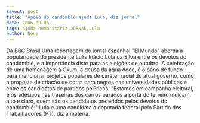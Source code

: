 ```yaml
---
layout: post
title: "Apoio do candomblé ajuda Lula, diz jornal"
date: 2006-09-06
tags: ajuda humanitária,JORNAL,Lula
author: None
---
```

Da BBC Brasil
Uma reportagem do jornal espanhol \"El Mundo\" aborda a popularidade do presidente Lu?s Inácio Lula da Silva entre os devotos do candomblé, e a importância disto para as eleições de outubro.
A celebração de uma homenagem a Oxum, a deusa da água doce, é o pano de fundo para mencionar projetos populares de caráter racial do atual governo, como a proposta de criação de cotas para negros nas universidades públicas e entre os candidatos de partidos pol?ticos.
\"Estamos em campanha eleitoral, e os adesivos nas traseiras dos carros parados à porta do terreiro indicam, alto e claro, quem são os candidatos preferidos pelos devotos do candomblé:\" Lula e uma candidata a deputada federal pelo Partido dos Trabalhadores (PT), diz a matéria. 
